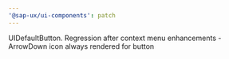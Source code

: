 ```yaml
---
'@sap-ux/ui-components': patch
---
```


UIDefaultButton. Regression after context menu enhancements - ArrowDown icon always rendered for button
